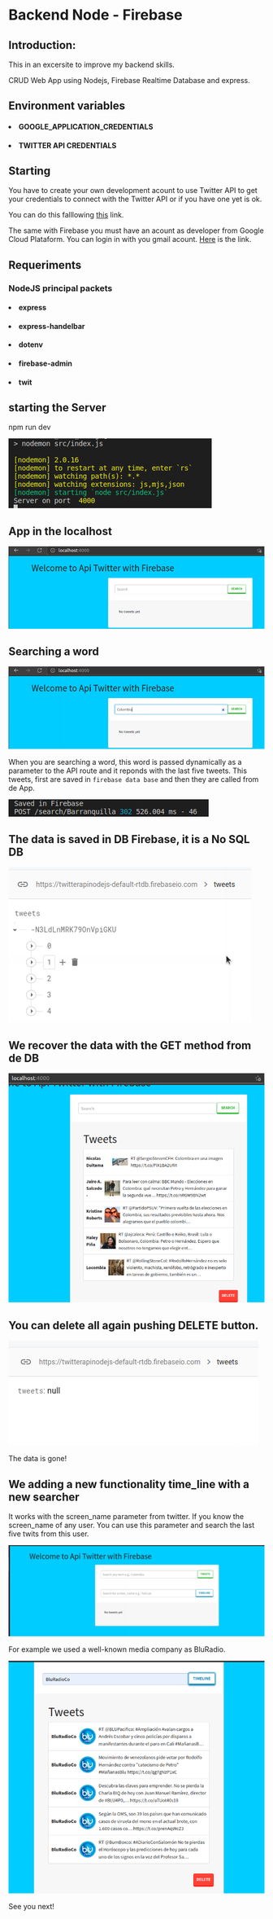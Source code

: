 # Backend Node - Firebase

## Introduction:

This in an excersite to improve my backend skills. 

CRUD Web App using Nodejs, Firebase Realtime Database and express.

## Environment variables

#### <li>GOOGLE_APPLICATION_CREDENTIALS</li>
#### <li>TWITTER API CREDENTIALS</li>

## Starting

You have to create your own development acount to use Twitter API to get your credentials to connect with the Twitter API or if you have one yet is ok.

You can do this falllowing [this](https://developer.twitter.com/en) link.

The same with Firebase you must have an acount as developer from Google Cloud Plataform. You can login in with you gmail acount. [Here](https://developers.google.com/) is the link.

## Requeriments

### NodeJS principal packets

#### <li> express</li>
#### <li> express-handelbar</li>
#### <li> dotenv</li>
#### <li> firebase-admin</li>
#### <li> twit</li>

## starting the Server

npm run dev

<img src="./backend/img/test1.png"></img>

## App in the localhost

<img src="./backend/img/test2.png"></img>

## Searching a word

<img src="./backend/img/test3.png"></img>

When you are searching a word, this word is passed dynamically as a parameter to the API route and it reponds with the last five tweets. This tweets, first are saved in `firebase data base` and then they are called from de App.


<img src="./backend/img/test7.png"></img>

## The data is saved in DB Firebase, it is a No SQL DB

<img src="./backend/img/test5.png"></img>

## We recover the data with the GET method from de DB

<img src="./backend/img/test4.png"></img>

## You can delete all again pushing DELETE button.


<img src="./backend/img/test6.png"></img>


The data is gone!

## We adding a new functionality time_line with a new searcher

It works with the screen_name parameter from twitter. If you know the screen_name of any user. You can use this parameter and search the last five twits from this user.

<img src="./backend/img/test8.png"></img>

For example we used a well-known media company as BluRadio.

<img src="./backend/img/test9.png"></img>



See you next!









